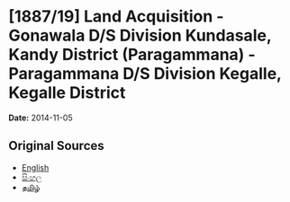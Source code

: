 # [1887/19] Land Acquisition - Gonawala D/S Division Kundasale, Kandy District (Paragammana) - Paragammana D/S Division Kegalle, Kegalle District

**Date:** 2014-11-05

## Original Sources

- [English](https://documents.gov.lk/view/extra-gazettes/2014/11/1887-19_E.pdf)
- [සිංහල](https://documents.gov.lk/view/extra-gazettes/2014/11/1887-19_S.pdf)
- [தமிழ்](https://documents.gov.lk/view/extra-gazettes/2014/11/1887-19_T.pdf)
